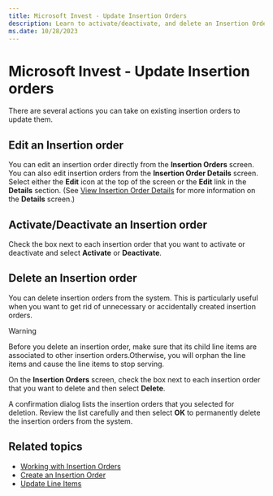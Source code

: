 ```yaml
---
title: Microsoft Invest - Update Insertion Orders
description: Learn to activate/deactivate, and delete an Insertion Order in this page.  
ms.date: 10/28/2023
---
```


# Microsoft Invest - Update Insertion orders

There are several actions you can take on existing insertion orders to update them.

## Edit an Insertion order

You can edit an insertion order directly from the **Insertion Orders** screen. You can also edit insertion orders from the **Insertion Order Details** screen. Select either the **Edit** icon at the top of the screen or the **Edit** link in the **Details** section. (See [View Insertion Order Details](view-insertion-order-details.md) for more information on the **Details** screen.)

## Activate/Deactivate an Insertion order

Check the box next to each insertion order that you want to activate or deactivate and select **Activate** or **Deactivate**.

## Delete an Insertion order

You can delete insertion orders from the system. This is particularly useful when you want to get rid of unnecessary or accidentally created insertion orders.

> [!WARNING]
> Before you delete an insertion order, make sure that its child line items are associated to other insertion orders.Otherwise, you will orphan the line items and cause the line items to stop serving.

On the **Insertion Orders** screen, check the box next to each insertion order that you want to delete and then select **Delete**.

A confirmation dialog lists the insertion orders that you selected for deletion. Review the list carefully and then select **OK** to permanently delete the insertion orders from the system.

## Related topics

- [Working with Insertion Orders](working-with-insertion-orders.md)
- [Create an Insertion Order](create-an-insertion-order.md)
- [Update Line Items](update-line-items.md )
